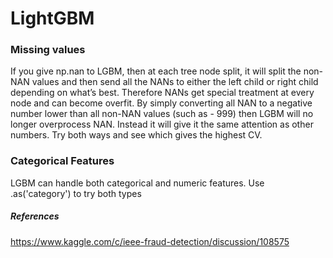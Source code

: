 # LightGBM 

### Missing values
If you give np.nan to LGBM, then at each tree node split, it will split the non-NAN values and then send all the NANs to either the left child or right child depending on what’s best. Therefore NANs get special treatment at every node and can become overfit. By simply converting all NAN to a negative number lower than all non-NAN values (such as - 999) then LGBM will no longer overprocess NAN. Instead it will give it the same attention as other numbers. Try both ways and see which gives the highest CV.


### Categorical Features
LGBM can handle both categorical and numeric features. Use .as('category') to try both types


##### References
https://www.kaggle.com/c/ieee-fraud-detection/discussion/108575